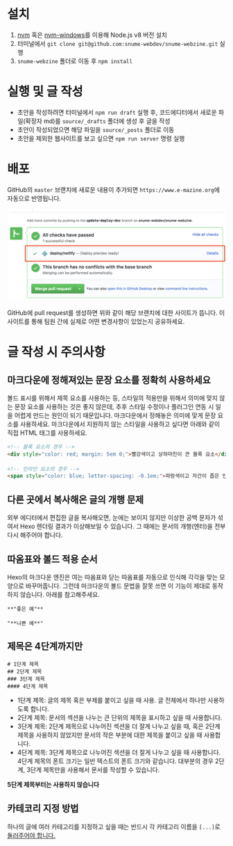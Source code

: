 # 설치

1. [nvm](https://github.com/creationix/nvm) 혹은 [nvm-windows](https://github.com/coreybutler/nvm-windows)를 이용해 Node.js v8 버전 설치
1. 터미널에서 `git clone git@github.com:snume-webdev/snume-webzine.git` 실행
1. `snume-webzine` 폴더로 이동 후 `npm install`

# 실행 및 글 작성

- 초안을 작성하려면 터미널에서 `npm run draft` 실행 후, 코드에디터에서 새로운 파일(확장자 md)를 `source/_drafts` 폴더에 생성 후 글을 작성
- 초안이 작성되었으면 해당 파일을 `source/_posts` 폴더로 이동
- 초안을 제외한 웹사이트를 보고 싶으면 `npm run server` 명령 실행

# 배포

GitHub의 `master` 브랜치에 새로운 내용이 추가되면 `https://www.e-mazine.org`에 자동으로 반영됩니다.

![netlify](./netlify.png)

GitHub에 pull request를 생성하면 위와 같이 해당 브랜치에 대한 사이트가 뜹니다. 이 사이트를 통해 팀원 간에 실제로 어떤 변경사항이 있었는지 공유하세요.

# 글 작성 시 주의사항

## 마크다운에 정해져있는 문장 요소를 정확히 사용하세요

볼드 표시를 위해서 제목 요소를 사용하는 등, 스타일의 적용만을 위해서 의미에 맞지 않는 문장 요소를 사용하는 것은 좋지 않은데, 추후 스타일 수정이나 플러그인 연동 시 일을 어렵게 만드는 원인이 되기 때문입니다.
마크다운에서 정해놓은 의미에 맞게 문장 요소를 사용하세요. 마크다운에서 지원하지 않는 스타일을 사용하고 싶다면 아래와 같이 직접 HTML 태그를 사용하세요.

```html
<!-- 블록 요소의 경우 -->
<div style="color: red; margin: 5em 0;">빨강색이고 상하마진이 큰 블록 요소</div>

<!-- 인라인 요소의 경우 -->
<span style="color: blue; letter-spacing: -0.1em;">파랑색이고 자간이 좁은 인라인 요소</span>
```

## 다른 곳에서 복사해온 글의 개행 문제

외부 에디터에서 편집한 글을 복사해오면, 눈에는 보이지 않지만 이상한 공백 문자가 섞여서 Hexo 렌더링 결과가 이상해보일 수 있습니다. 그 때에는 문서의 개행(엔터)을 전부 다시 해주어야 합니다.

## 따옴표와 볼드 적용 순서

Hexo의 마크다운 엔진은 여는 따옴표와 닫는 따옴표를 자동으로 인식해 각각을 맞는 모양으로 바꾸어줍니다. 그런데 마크다운의 볼드 문법을 잘못 쓰면 이 기능이 제대로 동작하지 않습니다. 아래를 참고해주세요.

```
**"좋은 예"**

"**나쁜 예**"
```

## 제목은 4단계까지만

```
# 1단계 제목
## 2단계 제목
### 3단계 제목
#### 4단계 제목
```

- 1단계 제목: 글의 제목 혹은 부제를 붙이고 싶을 때 사용. 글 전체에서 하나만 사용하도록 합니다.
- 2단계 제목: 문서의 섹션을 나누는 큰 단위의 제목을 표시하고 싶을 때 사용합니다.
- 3단계 제목: 2단계 제목으로 나누어진 섹션을 더 잘게 나누고 싶을 때, 혹은 2단계 제목을 사용하지 않았지만 문서의 작은 부분에 대한 제목을 붙이고 싶을 때 사용합니다.
- 4단계 제목: 3단계 제목으로 나누어진 섹션을 더 잘게 나누고 싶을 때 사용합니다. 4단계 제목의 폰트 크기는 일반 텍스트의 폰트 크기와 같습니다. 대부분의 경우 2단계, 3단계 제목만을 사용해서 문서를 작성할 수 있습니다.

**5단계 제목부터는 사용하지 않습니다**

## 카테코리 지정 방법

하나의 글에 여러 카테고리를 지정하고 싶을 때는 반드시 각 카테고리 이름을 `[...]`로 [둘러주어야 합니다.](https://hexo.io/docs/front-matter.html#Categories-amp-Tags)
